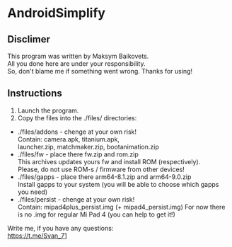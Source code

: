 # AndroidSimplify

## Disclimer

This program was written by Maksym Baikovets.  
All you done here are under your responsibility.  
So, don't blame me if something went wrong. Thanks for using!  

## Instructions

1. Launch the program.
1. Copy the files into the ./files/ directories:  

* ./files/addons - chenge at your own risk!  
  Contain: camera.apk, titanium.apk,  
  launcher.zip, matchmaker.zip, bootanimation.zip
* ./files/fw - place there fw.zip and rom.zip  
  This archives updates yours fw and install ROM (respectively).  
  Please, do not use ROM-s / firmware from other devices!  
* ./files/gapps - place there arm64-8.1.zip and arm64-9.0.zip  
  Install gapps to your system (you will be able to choose which gapps you need)
* ./files/persist - chenge at your own risk!  
  Contain: mipad4plus_persist.img (+ mipad4_persist.img)
  For now there is no .img for regular Mi Pad 4 (you can help to get it!)

Write me, if you have any questions:  
<https://t.me/Svan_71>